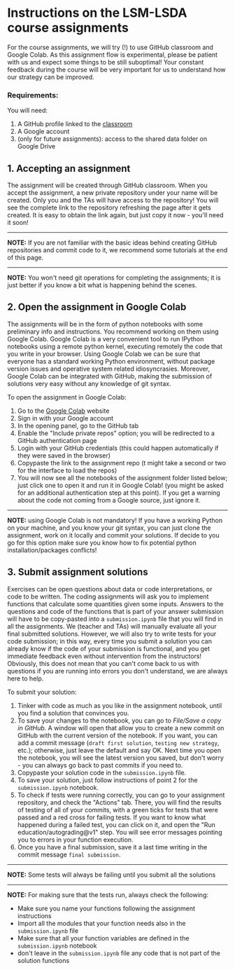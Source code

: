 # Instructions on the LSM-LSDA course assignments 

For the course assignments, we will try (!) to use GitHub classroom and Google Colab. 
As this assignment flow is experimental, please be patient with us and expect some things to be still suboptimal!
Your constant feedback during the course will be very important for us to understand how our strategy can be improved.

### Requirements:
You will need:
1. A GitHub profile linked to the [classroom](https://classroom.github.com/classrooms/82461945-mscne-lsmlsda-test-classroom)
2. A Google account
3. (only for future assignments): access to the shared data folder on Google Drive


## 1. Accepting an assignment
The assignment will be created through GitHub classroom. When you accept the assignment, a new private repository under your name will be created. 
Only you and the TAs will have access to the repository! You will see the complete link to the repository refreshing the page after it gets created.
It is easy to obtain the link again, but just copy it now - you'll need it soon!

---
**NOTE:** If you are not familiar with the basic ideas behind creating GitHub repositories and commit code to it, we recommend some tutorials at the end of this page.

---
**NOTE:** You won't need git operations for completing the assignments; it is just better if you know a bit what is happening behind the scenes. 

## 2. Open the assignment in Google Colab
The assignments will be in the form of python notebooks with some preliminary info and instructions.
You recommend working on them using Google Colab. Google Colab is a very convenient tool to run IPython notebooks using a remote python kernel, 
executing remotely the code that you write in your browser. Using Google Colab we can be sure that everyone has a standard working Python environment,
without package version issues and operative system related idiosyncrasies. 
Moreover, Google Colab can be integrated with GitHub, making the submission of solutions very easy without any knowledge of git syntax. 

To open the assignment in Google Colab:
1. Go to the [Google Colab](https://colab.research.google.com) website
2. Sign in with your Google account
3. In the opening panel, go to the GitHub tab
4. Enable the "Include private repos" option; you will be redirected to a GitHub authentication page
5. Login with your GitHub credentials (this could happen automatically if they were saved in the browser)
6. Copypaste the link to the assignment repo (t might take a second or two for the interface to load the repos)
7. You will now see all the notebooks of the assignment folder listed below; just click one to open it and run it in Google Colab! (you might be asked for an additional authentication step at this point). If you get a warning about the code not coming from a Google source, just ignore it.

---
**NOTE:** using Google Colab is not mandatory! If you have a working Python on your machine,
and you know your git syntax, you can just clone the assignment, work on it locally and commit your solutions. If decide to you go for this option
make sure you know how to fix potential python installation/packages conflicts!

## 3. Submit assignment solutions
Exercises can be open questions about data or code interpretations, or code to be written.
The coding assignments will ask you to implement functions that calculate some quantities given some inputs.
Answers to the questions and code of the functions that is part of your answer submission will have to be copy-pasted into a `submission.ipynb` file
that you will find in all the assignments.
We (teacher and TAs) will manually evaluate all your final submitted solutions. However, we will also try to write tests for your code submission;
in this way, every time you submit a solution you can already know if the code of your submission is functional, and you get immediate feedback even 
without intervention from the instructors! Obviously, this does not mean that you can't come back to us with questions if you are running into errors you don't understand, we are always here to help.

To submit your solution:
1. Tinker with code as much as you like in the assignment notebook, until you find a solution that convinces you. 
2. To save your changes to the notebook, you can go to _File/Save a copy in GitHub_. A window will open that allow you to create a new commit on GitHub with the current version of the notebook. If you want, you can add a commit message (`draft first solution`, `testing new strategy`, etc.); otherwise, just leave the default and say OK. Next time you open the notebook, you will see the latest version you saved, but don't worry - you can always go back to past commits if you need to.
3. Copypaste your solution code in the `submission.ipynb` file. 
4. To save your solution, just  follow instructions of point 2 for the `submission.ipynb` notebook. 
5. To check if tests were running correctly, you can go to your assignment repository, and check the "Actions" tab. There, you will find the results of testing of all of your commits, with a green ticks for tests that were passed and a red cross for failing tests. If you want to know what happened during a failed test, you can click on it, and open the "Run education/autograding@v1" step. You will see error messages pointing you to errors in your function execution.
6. Once you have a final submission, save it a last time writing in the commit message `final submission`.

---
**NOTE:** Some tests will always be failing until you submit all the solutions

---
**NOTE:** For making sure that the tests run, always check the following:
- Make sure you name your functions following the assignment instructions
- Import all the modules that your function needs also in the `submission.ipynb` file
- Make sure that all your function variables are defined in the `submission.ipynb` notebook
- don't leave in the `submission.ipynb` file any code that is not part of the solution functions
